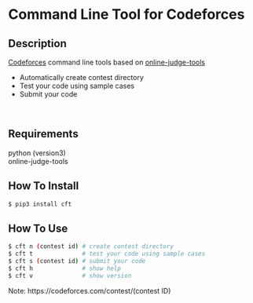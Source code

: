 # Command Line Tool for Codeforces

## Description
[Codeforces](https://codeforces.com) command line tools based on [online-judge-tools]()  
* Automatically create contest directory
* Test your code using sample cases
* Submit your code
<br>

## Requirements
python (version3)  
online-judge-tools

## How To Install
```bash
$ pip3 install cft
```

## How To Use
```bash
$ cft n (contest id) # create contest directory
$ cft t              # test your code using sample cases
$ cft s (contest id) # submit your code
$ cft h              # show help
$ cft v              # show version
```
Note: https\://codeforces.com\/contest/(contest ID)
